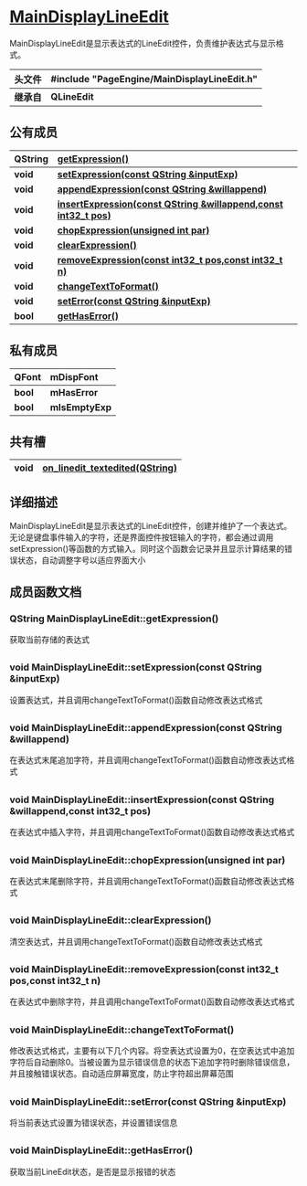 # [MainDisplayLineEdit](../index.md)
MainDisplayLineEdit是显示表达式的LineEdit控件，负责维护表达式与显示格式。

|**头文件**|**#include "PageEngine/MainDisplayLineEdit.h"**|
|----|:-------|
|**继承自**|**QLineEdit**|

## 公有成员

|**QString**|**[getExpression()](#getExpression)**|
|----|:-------|
|**void**|**[setExpression(const QString &inputExp)](#setExpression)**|
|**void**|**[appendExpression(const QString &willappend)](#appendExpression)**|
|**void**|**[insertExpression(const QString &willappend,const int32_t pos)](#insertExpression)**|
|**void**|**[chopExpression(unsigned int par)](#chopExpression)**|
|**void**|**[clearExpression()](#clearExpression)**|
|**void**|**[removeExpression(const int32_t pos,const int32_t n)](#removeExpression)**|
|**void**|**[changeTextToFormat()](#changeTextToFormat)**|
|**void**|**[setError(const QString &inputExp)](#setError)**|
|**bool**|**[getHasError()](#getHasError)**|

## 私有成员

|**QFont**|**mDispFont**|
|----|:-------|
|**bool**|**mHasError**|
|**bool**|**mIsEmptyExp**|

## 共有槽
|**void**|**[on_linedit_textedited(QString)](#on_linedit_textedited)**|
|----|:-------|

## 详细描述
MainDisplayLineEdit是显示表达式的LineEdit控件，创建并维护了一个表达式。无论是键盘事件输入的字符，还是界面控件按钮输入的字符，都会通过调用setExpression()等函数的方式输入。同时这个函数会记录并且显示计算结果的错误状态，自动调整字号以适应界面大小
## 成员函数文档


<span id="getExpression"></span>
### QString MainDisplayLineEdit::getExpression()
获取当前存储的表达式

##
<span id="setExpression"></span>
### void MainDisplayLineEdit::setExpression(const QString &inputExp)
设置表达式，并且调用changeTextToFormat()函数自动修改表达式格式

##
<span id="appendExpression"></span>
### void MainDisplayLineEdit::appendExpression(const QString &willappend)
在表达式末尾追加字符，并且调用changeTextToFormat()函数自动修改表达式格式

##
<span id="insertExpression"></span>
### void MainDisplayLineEdit::insertExpression(const QString &willappend,const int32_t pos)
在表达式中插入字符，并且调用changeTextToFormat()函数自动修改表达式格式

##
<span id="chopExpression"></span>
### void MainDisplayLineEdit::chopExpression(unsigned int par)
在表达式末尾删除字符，并且调用changeTextToFormat()函数自动修改表达式格式

##
<span id="clearExpression"></span>
### void MainDisplayLineEdit::clearExpression()
清空表达式，并且调用changeTextToFormat()函数自动修改表达式格式

##
<span id="removeExpression"></span>
### void MainDisplayLineEdit::removeExpression(const int32_t pos,const int32_t n)
在表达式中删除字符，并且调用changeTextToFormat()函数自动修改表达式格式

##
<span id="changeTextToFormat"></span>
### void MainDisplayLineEdit::changeTextToFormat()
修改表达式格式，主要有以下几个内容。将空表达式设置为0，在空表达式中追加字符后自动删除0。当被设置为显示错误信息的状态下追加字符时删除错误信息，并且接触错误状态。自动适应屏幕宽度，防止字符超出屏幕范围

##
<span id="setError"></span>
### void MainDisplayLineEdit::setError(const QString &inputExp)
将当前表达式设置为错误状态，并设置错误信息

##
<span id="getHasError"></span>
### void MainDisplayLineEdit::getHasError()
获取当前LineEdit状态，是否是显示报错的状态







